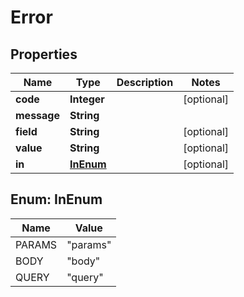 
# Error

## Properties
Name | Type | Description | Notes
------------ | ------------- | ------------- | -------------
**code** | **Integer** |  |  [optional]
**message** | **String** |  | 
**field** | **String** |  |  [optional]
**value** | **String** |  |  [optional]
**in** | [**InEnum**](#InEnum) |  |  [optional]


<a name="InEnum"></a>
## Enum: InEnum
Name | Value
---- | -----
PARAMS | &quot;params&quot;
BODY | &quot;body&quot;
QUERY | &quot;query&quot;



